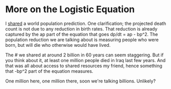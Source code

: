 # More on the Logistic Equation

I [shared](../../2011/11/logistic-equation.md) a world population
prediction. One clarification; the projected death count is not due to
any reduction in birth rates. That reduction is already captured by
the ap part of the equation that goes dp/dt = ap - bp^2. The
population reduction we are talking about is measuring people who were
born, but will die who otherwise would have lived.

The # we shared at around 2 billion in 60 years can seem
staggering. But if you think about it, at least one million people
died in Iraq last few years. And that was all about access to shared
resources my friend, hence something that -bp^2 part of the equation
measures.

One million here, one million there, soon we're talking
billions. Unlikely?
